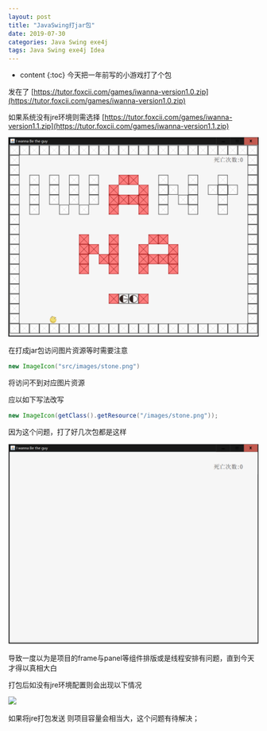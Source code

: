 ```yaml
---
layout: post
title: "JavaSwing打jar包"
date: 2019-07-30
categories: Java Swing exe4j
tags: Java Swing exe4j Idea
---
```


* content 
{:toc}
今天把一年前写的小游戏打了个包 

发在了 [https://tutor.foxcii.com/games/iwanna-version1.0.zip](https://tutor.foxcii.com/games/iwanna-version1.0.zip)

如果系统没有jre环境则需选择 [https://tutor.foxcii.com/games/iwanna-version1.1.zip](https://tutor.foxcii.com/games/iwanna-version1.1.zip)



![](https://raw.githubusercontent.com/329213964/329213964.github.io/master/_posts/images/Swing/iwannaindex.png)



在打成jar包访问图片资源等时需要注意

```java
new ImageIcon("src/images/stone.png")
```

将访问不到对应图片资源

应以如下写法改写

```java
new ImageIcon(getClass().getResource("/images/stone.png"));
```



因为这个问题，打了好几次包都是这样

![](https://raw.githubusercontent.com/329213964/329213964.github.io/master/_posts/images/Swing/iwannaindex-empty.jpg)



导致一度以为是项目的frame与panel等组件排版或是线程安排有问题，直到今天才得以真相大白



打包后如没有jre环境配置则会出现以下情况

![](https://raw.githubusercontent.com/329213964/329213964.github.io/master/posts/images/Swing/iwanna-jre.png)

如果将jre打包发送 则项目容量会相当大，这个问题有待解决；
